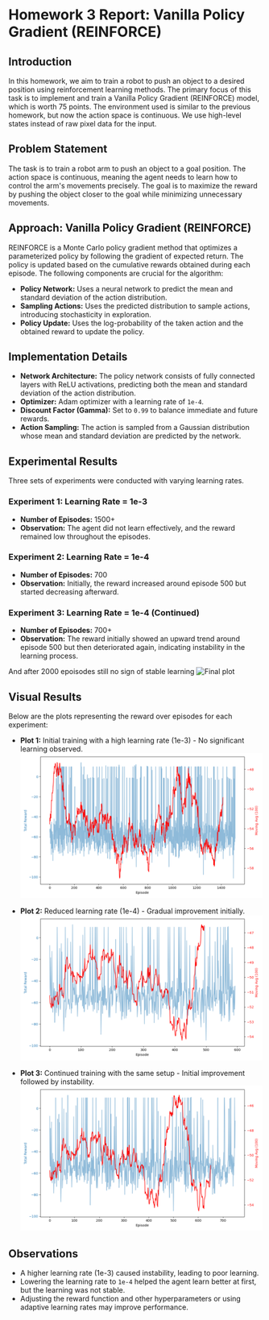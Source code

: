 # Homework 3 Report: Vanilla Policy Gradient (REINFORCE)

## Introduction

In this homework, we aim to train a robot to push an object to a desired position using reinforcement learning methods. The primary focus of this task is to implement and train a Vanilla Policy Gradient (REINFORCE) model, which is worth 75 points. The environment used is similar to the previous homework, but now the action space is continuous. We use high-level states instead of raw pixel data for the input.

## Problem Statement

The task is to train a robot arm to push an object to a goal position. The action space is continuous, meaning the agent needs to learn how to control the arm's movements precisely. The goal is to maximize the reward by pushing the object closer to the goal while minimizing unnecessary movements.

## Approach: Vanilla Policy Gradient (REINFORCE)

REINFORCE is a Monte Carlo policy gradient method that optimizes a parameterized policy by following the gradient of expected return. The policy is updated based on the cumulative rewards obtained during each episode. The following components are crucial for the algorithm:

- **Policy Network:** Uses a neural network to predict the mean and standard deviation of the action distribution.
- **Sampling Actions:** Uses the predicted distribution to sample actions, introducing stochasticity in exploration.
- **Policy Update:** Uses the log-probability of the taken action and the obtained reward to update the policy.

## Implementation Details

- **Network Architecture:** The policy network consists of fully connected layers with ReLU activations, predicting both the mean and standard deviation of the action distribution.
- **Optimizer:** Adam optimizer with a learning rate of `1e-4`.
- **Discount Factor (Gamma):** Set to `0.99` to balance immediate and future rewards.
- **Action Sampling:** The action is sampled from a Gaussian distribution whose mean and standard deviation are predicted by the network.

## Experimental Results

Three sets of experiments were conducted with varying learning rates.

### Experiment 1: Learning Rate = 1e-3

- **Number of Episodes:** 1500+
- **Observation:** The agent did not learn effectively, and the reward remained low throughout the episodes.

### Experiment 2: Learning Rate = 1e-4

- **Number of Episodes:** 700
- **Observation:** Initially, the reward increased around episode 500 but started decreasing afterward.

### Experiment 3: Learning Rate = 1e-4 (Continued)

- **Number of Episodes:** 700+
- **Observation:** The reward initially showed an upward trend around episode 500 but then deteriorated again, indicating instability in the learning process.

And after 2000 epoisodes still no sign of stable learning
![Final plot](src/plots/total_reward_plot_2025-04-07_11-50-54)

## Visual Results

Below are the plots representing the reward over episodes for each experiment:

- **Plot 1:** Initial training with a high learning rate (1e-3) - No significant learning observed.  
  ![Plot 1](src/plots/total_reward_plot_2025-04-06_13-50-22.png)

- **Plot 2:** Reduced learning rate (1e-4) - Gradual improvement initially.  
  ![Plot 2](src/plots/total_reward_plot_2025-04-06_19-30-30.png)

- **Plot 3:** Continued training with the same setup - Initial improvement followed by instability.  
  ![Plot 3](src/plots/total_reward_plot_2025-04-06_21-10-32.png)

## Observations

- A higher learning rate (1e-3) caused instability, leading to poor learning.
- Lowering the learning rate to `1e-4` helped the agent learn better at first, but the learning was not stable.
- Adjusting the reward function and other hyperparameters or using adaptive learning rates may improve performance.
